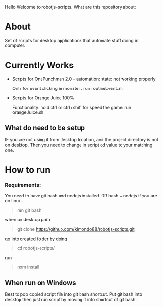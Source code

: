 Hello Welcome to robotjs-scripts. 
What are this repository about:

# About

Set of scripts for desktop applications that automate stuff doing in computer.

# Currently Works

* Scripts for OnePunchman 2.0 - automation: state: not working properly
    
    Only for event clicking in monster : run routineEvent.sh
* Scripts for Orange Juice 100%
    
    Functionality: hold ctrl or ctrl+shift for speed the game: run orangeJuice.sh


## What do need to be setup

IF you are not using it from desktop location, and the project directory is not on desktop. Then you need to change in script cd value to your matching one. 

# How to run

### Requirements:
 You need to have git bash and nodejs installed. OR bash + nodejs if you are on linux.

> run git bash

when on desktop path

> git clone https://github.com/kimondo88/robotjs-scripts.git

go into created folder by doing

> cd robotjs-scripts/

run 

> npm install

## When run on Windows

Best to pop copied script file into git bash shortcut. Put git bash into desktop then just run script by moving it into shortcut of git bash. 



